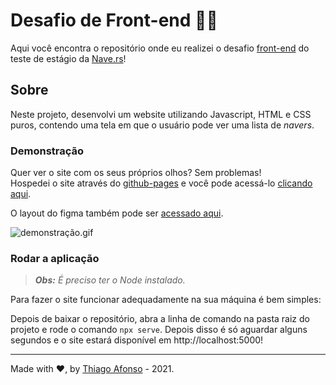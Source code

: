 # Desafio de Front-end 👨‍💻

Aqui você encontra o repositório onde eu realizei o desafio [front-end](https://github.com/naveteam/teste-estagio-2020#desafio-de-front-end) do teste de estágio da [Nave.rs](https://nave.rs)!

## Sobre

Neste projeto, desenvolvi um website utilizando Javascript, HTML e CSS puros, contendo uma tela em que o usuário pode ver uma lista de _navers_.

### Demonstração

Quer ver o site com os seus próprios olhos? Sem problemas! <br/>
Hospedei o site através do [github-pages](https://pages.github.com/) e você pode acessá-lo [clicando aqui](https://ztaaso.github.io/nave-teste/desafio-frontend/).

O layout do figma também pode ser [acessado aqui](https://www.figma.com/file/2qJLqFk0DNCR89vZ1P3wMu/Teste-Fornt-End---Estagio?node-id=0:1%29).

![demonstração.gif](https://github.com/zTaaso/nave-teste/blob/master/desafio-frontend/assets/navers-frontend-demo.gif)

### Rodar a aplicação
> _**Obs:** É preciso ter o Node instalado._

Para fazer o site funcionar adequadamente na sua máquina é bem simples:
 
Depois de baixar o repositório, abra a linha de comando na pasta raiz do projeto e rode o comando <code>npx serve</code>. Depois disso é só aguardar alguns segundos e o site estará disponível em http://localhost:5000! 


<hr />

Made with ♥, by [Thiago Afonso](https://linkedin.com/in/ztaaso) - 2021.
